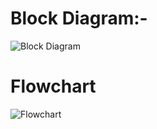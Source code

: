 # Block   Diagram:-

![Block Diagram](https://user-images.githubusercontent.com/70369948/143669285-190349aa-bc30-4a53-bde9-3610c8f6836d.jpg)
# Flowchart
![Flowchart](https://user-images.githubusercontent.com/94127613/143838050-e3a5c379-1fae-405f-b70d-97cc6fe8ce87.png)
